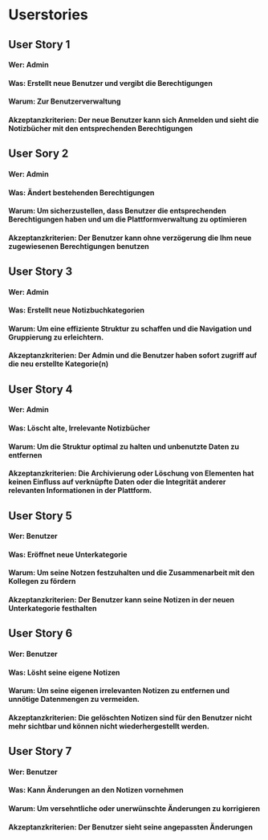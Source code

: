 # Userstories

## User Story 1
#### Wer: Admin
#### Was: Erstellt neue Benutzer und vergibt die Berechtigungen
#### Warum: Zur Benutzerverwaltung
#### Akzeptanzkriterien: Der neue Benutzer kann sich Anmelden und sieht die Notizbücher mit den entsprechenden Berechtigungen

## User Sory 2
#### Wer: Admin
#### Was: Ändert bestehenden Berechtigungen
#### Warum: Um sicherzustellen, dass Benutzer die entsprechenden Berechtigungen haben und um die Plattformverwaltung zu optimieren
#### Akzeptanzkriterien: Der Benutzer kann ohne verzögerung die Ihm neue zugewiesenen Berechtigungen benutzen

## User Story 3
#### Wer: Admin
#### Was: Erstellt neue Notizbuchkategorien 
#### Warum: Um eine effiziente Struktur zu schaffen und die Navigation und Gruppierung zu erleichtern.
#### Akzeptanzkriterien: Der Admin und die Benutzer haben sofort zugriff auf die neu erstellte Kategorie(n) 

## User Story 4
#### Wer: Admin 
#### Was: Löscht alte, Irrelevante Notizbücher
#### Warum: Um die Struktur optimal zu halten und unbenutzte Daten zu entfernen
#### Akzeptanzkriterien: Die Archivierung oder Löschung von Elementen hat keinen Einfluss auf verknüpfte Daten oder die Integrität anderer relevanten Informationen in der Plattform.

## User Story 5
#### Wer: Benutzer
#### Was: Eröffnet neue Unterkategorie
#### Warum: Um seine Notzen festzuhalten und die Zusammenarbeit mit den Kollegen zu fördern
#### Akzeptanzkriterien: Der Benutzer kann seine Notizen in der neuen Unterkategorie festhalten

## User Story 6
#### Wer: Benutzer 
#### Was: Lösht seine eigene Notizen
#### Warum: Um seine eigenen irrelevanten Notizen zu entfernen und unnötige Datenmengen zu vermeiden. 
#### Akzeptanzkriterien: Die gelöschten Notizen sind für den Benutzer nicht mehr sichtbar und können nicht wiederhergestellt werden.

## User Story 7 
#### Wer: Benutzer
#### Was: Kann Änderungen an den Notizen vornehmen
#### Warum: Um versehntliche oder unerwünschte Änderungen zu korrigieren
#### Akzeptanzkriterien: Der Benutzer sieht seine angepassten Änderungen  
